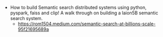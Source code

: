 
- How to build Semantic search distributed systems using python, pyspark, faiss and clip! A walk through on building a laion5B semantic search system.
	- https://rom1504.medium.com/semantic-search-at-billions-scale-95f21695689a